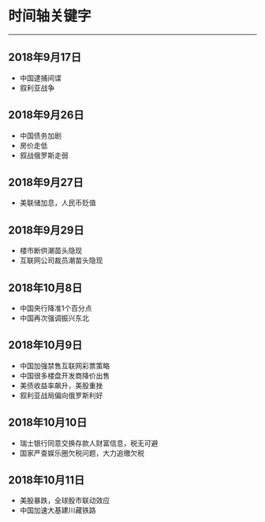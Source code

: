 # 时间轴关键字

---

## 2018年9月17日 
- 中国逮捕间谍
- 叙利亚战争

## 2018年9月26日
- 中国债务加剧
- 房价走低
- 叙战俄罗斯走弱

## 2018年9月27日
- 美联储加息，人民币贬值

## 2018年9月29日
- 楼市断供潮苗头隐现
- 互联网公司裁员潮苗头隐现

## 2018年10月8日
- 中国央行降准1个百分点
- 中国再次强调振兴东北

## 2018年10月9日
- 中国加强禁售互联网彩票策略
- 中国很多楼盘开发商降价出售
- 美债收益率飙升，美股重挫
- 叙利亚战局偏向俄罗斯利好

## 2018年10月10日
- 瑞士银行同意交换存款人财富信息，税无可避
- 国家严查娱乐圈欠税问题，大力追缴欠税

## 2018年10月11日
- 美股暴跌，全球股市联动效应
- 中国加速大基建川藏铁路

